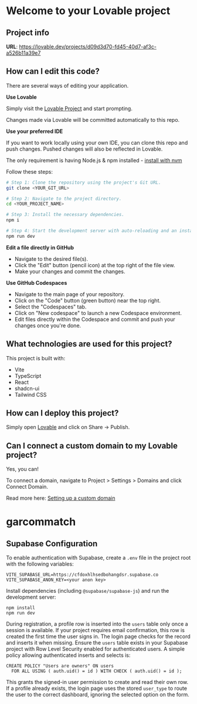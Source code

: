 # Welcome to your Lovable project

## Project info

**URL**: https://lovable.dev/projects/d09d3d70-fd45-40d7-af3c-a526b11a39e7

## How can I edit this code?

There are several ways of editing your application.

**Use Lovable**

Simply visit the [Lovable Project](https://lovable.dev/projects/d09d3d70-fd45-40d7-af3c-a526b11a39e7) and start prompting.

Changes made via Lovable will be committed automatically to this repo.

**Use your preferred IDE**

If you want to work locally using your own IDE, you can clone this repo and push changes. Pushed changes will also be reflected in Lovable.

The only requirement is having Node.js & npm installed - [install with nvm](https://github.com/nvm-sh/nvm#installing-and-updating)

Follow these steps:

```sh
# Step 1: Clone the repository using the project's Git URL.
git clone <YOUR_GIT_URL>

# Step 2: Navigate to the project directory.
cd <YOUR_PROJECT_NAME>

# Step 3: Install the necessary dependencies.
npm i

# Step 4: Start the development server with auto-reloading and an instant preview.
npm run dev
```

**Edit a file directly in GitHub**

- Navigate to the desired file(s).
- Click the "Edit" button (pencil icon) at the top right of the file view.
- Make your changes and commit the changes.

**Use GitHub Codespaces**

- Navigate to the main page of your repository.
- Click on the "Code" button (green button) near the top right.
- Select the "Codespaces" tab.
- Click on "New codespace" to launch a new Codespace environment.
- Edit files directly within the Codespace and commit and push your changes once you're done.

## What technologies are used for this project?

This project is built with:

- Vite
- TypeScript
- React
- shadcn-ui
- Tailwind CSS

## How can I deploy this project?

Simply open [Lovable](https://lovable.dev/projects/d09d3d70-fd45-40d7-af3c-a526b11a39e7) and click on Share -> Publish.

## Can I connect a custom domain to my Lovable project?

Yes, you can!

To connect a domain, navigate to Project > Settings > Domains and click Connect Domain.

Read more here: [Setting up a custom domain](https://docs.lovable.dev/tips-tricks/custom-domain#step-by-step-guide)
# garcommatch

## Supabase Configuration

To enable authentication with Supabase, create a `.env` file in the project root with the following variables:

```
VITE_SUPABASE_URL=https://cfdoxhlhsedbohangdsr.supabase.co
VITE_SUPABASE_ANON_KEY=<your anon key>
```

Install dependencies (including `@supabase/supabase-js`) and run the development server:

```
npm install
npm run dev
```

During registration, a profile row is inserted into the `users` table only once a session is available. If your project requires email confirmation, this row is created the first time the user signs in. The login page checks for the record and inserts it when missing. Ensure the `users` table exists in your Supabase project with Row Level Security enabled for authenticated users. A simple policy allowing authenticated inserts and selects is:

```
CREATE POLICY "Users are owners" ON users
  FOR ALL USING ( auth.uid() = id ) WITH CHECK ( auth.uid() = id );
```
This grants the signed-in user permission to create and read their own row.
If a profile already exists, the login page uses the stored `user_type` to route
the user to the correct dashboard, ignoring the selected option on the form.
